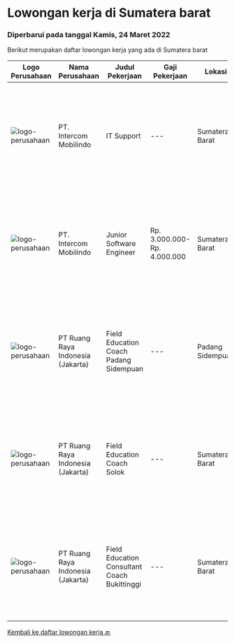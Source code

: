 
  # Lowongan kerja di Sumatera barat

  ### Diperbarui pada tanggal Kamis, 24 Maret 2022

  Berikut merupakan daftar lowongan kerja yang ada di Sumatera barat

  |Logo Perusahaan | Nama Perusahaan | Judul Pekerjaan | Gaji Pekerjaan | Lokasi | Deskripsi | Tanggal diunggah | Pranala |
  | -------------- | --------------- | --------------- | --------- | --------- | -------------- | ------- | ----------- |
  |![logo-perusahaan](https://image-service-cdn.seek.com.au/b6a4780a6e8ea9c6a23c488273407f752481e524/ee4dce1061f3f616224767ad58cb2fc751b8d2dc)|PT. Intercom Mobilindo|IT Support|---|Sumatera Barat|We are looking for IT Support (Full Time &amp; On-site)Job Description : Installing and configuring computer hardware, software, systems, networks and...|Kamis, 17 Maret 2022|https://www.jobstreet.co.id/id/job/it-support-3824286?token=0~a28d4977-a726-4b5c-8a99-99565eacabb6&sectionRank=1&jobId=jobstreet-id-job-3824286|
|![logo-perusahaan](https://image-service-cdn.seek.com.au/b6a4780a6e8ea9c6a23c488273407f752481e524/ee4dce1061f3f616224767ad58cb2fc751b8d2dc)|PT. Intercom Mobilindo|Junior Software Engineer|Rp. 3.000.000-Rp. 4.000.000|Sumatera Barat|We are looking for Junior Software Engineer (Full Time &amp; On-site)Persyaratan : Berpengalaman mengerjakan project sistem informasi atau aplikasi...|Kamis, 17 Maret 2022|https://www.jobstreet.co.id/id/job/junior-software-engineer-3824561?token=0~a28d4977-a726-4b5c-8a99-99565eacabb6&sectionRank=2&jobId=jobstreet-id-job-3824561|
|![logo-perusahaan](https://image-service-cdn.seek.com.au/7eee59ea5934120f389dd02961ddcb6b62946481/ee4dce1061f3f616224767ad58cb2fc751b8d2dc)|PT Ruang Raya Indonesia (Jakarta)|Field Education Coach Padang Sidempuan|---|Padang Sidempuan|Ruangguru is a tech-enabled education company that provides a one-stop learning experience for students to have better access to quality content and...|Kamis, 10 Maret 2022|https://www.jobstreet.co.id/id/job/field-education-coach-padang-sidempuan-1030728083?token=0~a28d4977-a726-4b5c-8a99-99565eacabb6&sectionRank=3&jobId=jobstreet-id-job-1030728083|
|![logo-perusahaan](https://image-service-cdn.seek.com.au/7eee59ea5934120f389dd02961ddcb6b62946481/ee4dce1061f3f616224767ad58cb2fc751b8d2dc)|PT Ruang Raya Indonesia (Jakarta)|Field Education Coach Solok|---|Sumatera Barat|Ruangguru is a tech-enabled education company that provides a one-stop learning experience for students to have better access to quality content and...|Kamis, 10 Maret 2022|https://www.jobstreet.co.id/id/job/field-education-coach-solok-1030728080?token=0~a28d4977-a726-4b5c-8a99-99565eacabb6&sectionRank=4&jobId=jobstreet-id-job-1030728080|
|![logo-perusahaan](https://image-service-cdn.seek.com.au/7eee59ea5934120f389dd02961ddcb6b62946481/ee4dce1061f3f616224767ad58cb2fc751b8d2dc)|PT Ruang Raya Indonesia (Jakarta)|Field Education Consultant Coach Bukittinggi|---|Sumatera Barat|Ruangguru is a tech-enabled education company that provides a one-stop learning experience for students to have better access to quality content and...|Kamis, 10 Maret 2022|https://www.jobstreet.co.id/id/job/field-education-consultant-coach-bukittinggi-1030728105?token=0~a28d4977-a726-4b5c-8a99-99565eacabb6&sectionRank=5&jobId=jobstreet-id-job-1030728105|


  [Kembali ke daftar lowongan kerja 🔙](../README.md#daftar-lowongan-kerja)
  